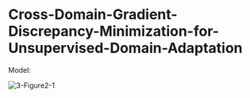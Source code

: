 # Cross-Domain-Gradient-Discrepancy-Minimization-for-Unsupervised-Domain-Adaptation



Model:

![3-Figure2-1](https://github.com/user-attachments/assets/e0473bca-1c84-451d-8b6f-9a29133a9877)
